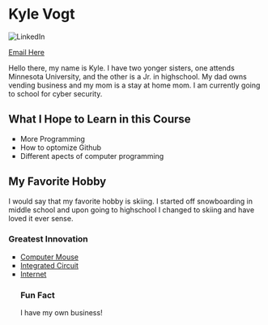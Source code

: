 
<html>
<body>
<h1>Kyle Vogt</h1>
 <img src="https://www.linkedin.com/in/kyle-vogt-174612102/" alt="LinkedIn" />
<p><a href="mailto:kylevogt@lewisu.edu?subject=New Mail&body=Mail">Email Here</a></p>
<p>Hello there, my name is Kyle. I have two yonger sisters, one attends Minnesota University, and the other is a Jr. in highschool. My dad owns
 vending business and my mom is a stay at home mom. I am currently going to school for cyber security. </p>
<h2>What I Hope to Learn in this Course</h2>
<ul style="list-style-type:square">
 <li>More Programming</li>
 <li>How to optomize Github</li>
 <li>Different apects of computer programming</li>
</ul>
  <h2>My Favorite Hobby</h2>
  <p>I would say that my favorite hobby is skiing. I started off snowboarding in middle school and upon going to highschool I changed to skiing and have loved it ever sense.
    
  </p>
<h3>Greatest Innovation</h2>
 <ul style="list-style-type:square">
 <li><a href="https://en.wikipedia.org/wiki/Computer_mouse">Computer Mouse</a></li>
 <li><a href="https://en.wikipedia.org/wiki/Integrated_circuit">Integrated Circuit</a></li>
 <li><a href="https://en.wikipedia.org/wiki/Internet">Internet</a></li>
   
   <h3>Fun Fact</h3>
   <p>I have my own business!</p>
</body>
</html>
